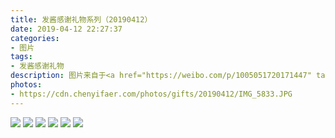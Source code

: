 ```yaml
---
title: 发酱感谢礼物系列（20190412）
date: 2019-04-12 22:27:37
categories:
- 图片
tags:
- 发酱感谢礼物
description: 图片来自于<a href="https://weibo.com/p/1005051720171447" target="_blank">quanmmmmm</a><br/> 谢谢栀子发香，围巾很舒服很暖和，但愿我也能像它一样，虽然不能改变整个冬天，也能为大家的生活带来一些小温暖”
photos: 
- https://cdn.chenyifaer.com/photos/gifts/20190412/IMG_5833.JPG
---
```


![](https://cdn.chenyifaer.com/photos/gifts/20190412/IMG_5834.JPG)
![](https://cdn.chenyifaer.com/photos/gifts/20190412/IMG_5835.JPG)
![](https://cdn.chenyifaer.com/photos/gifts/20190412/IMG_5836.JPG)
![](https://cdn.chenyifaer.com/photos/gifts/20190412/IMG_5837.JPG)
![](https://cdn.chenyifaer.com/photos/gifts/20190412/IMG_5838.JPG)
![](https://cdn.chenyifaer.com/photos/gifts/20190412/IMG_5839.JPG)